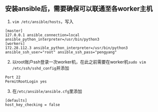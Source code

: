 ## 安装ansible后，需要确保可以联通至各worker主机
1. `vim /etc/ansible/hosts`，写入
```
[master]
127.0.0.1 ansible_connection=local ansible_python_interpreter=/usr/bin/python3
[workers]
172.28.112.3 ansible_python_interpreter=/usr/bin/python3 ansible_ssh_user="root" ansible_ssh_pass="pengyang"
```
2. 以root账户ssh登录一次worker机，在此之前需要在worker机`sudo vim /etc/ssh/sshd_config`并添加
```
Port 22
PermitRootLogin yes
```
3. 在`/etc/ansible/ansible.cfg`里添加
```
[defaults]
host_key_checking = false
```